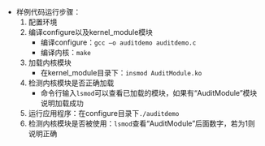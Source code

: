 - 样例代码运行步骤：
  1. 配置环境
  2. 编译configure以及kernel_module模块
     - 编译configure：`gcc –o auditdemo auditdemo.c`
     - 编译内核：`make`
  3. 加载内核模块
     - 在kernel_module目录下：`insmod AuditModule.ko`
  4. 检测内核模块是否正确加载
     - 命令行输入`lsmod`可以查看已加载的模块，如果有“AuditModule”模块说明加载成功
  5. 运行应用程序：在configure目录下`./auditdemo`
  6. 检测内核模块是否被使用：`lsmod`查看“AuditModule”后面数字，若为1则说明正确

